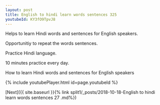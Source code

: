 ```yaml
---
layout: post
title: English to hindi learn words sentences 325 
youtubeId: KY3fO9TpvJ8
---
```

 
 
Helps to learn Hindi words and sentences for English speakers.

Opportunitiy to repeat the words sentences. 

Practice Hindi language. 
 
10 minutes practice every day. 
 
How to learn Hindi words and sentences for English speakers 
 
{% include youtubePlayer.html id=page.youtubeId %}
 
 
[Next]({{ site.baseurl }}{% link  split1/_posts/2018-10-18-English to hindi learn words sentences 27 .md%})
 
